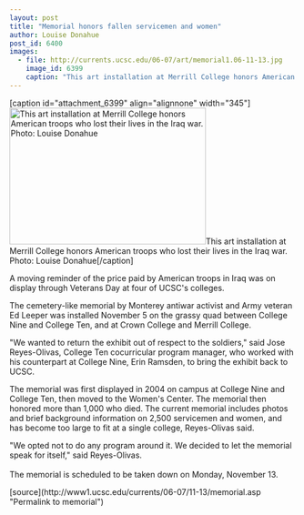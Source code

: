 ```yaml
---
layout: post
title: "Memorial honors fallen servicemen and women"
author: Louise Donahue
post_id: 6400
images:
  - file: http://currents.ucsc.edu/06-07/art/memorial1.06-11-13.jpg
    image_id: 6399
    caption: "This art installation at Merrill College honors American troops who lost their lives in the Iraq war. Photo: Louise Donahue"
---
```


[caption id="attachment_6399" align="alignnone" width="345"]<a href="http://localhost/mysite/wp-content/uploads/2006/11/memorial1.06-11-13.jpg"><img class="size-full wp-image-6399" src="http://localhost/mysite/wp-content/uploads/2006/11/memorial1.06-11-13.jpg" alt="This art installation at Merrill College honors American troops who lost their lives in the Iraq war. Photo: Louise Donahue" width="345" height="240" /></a>This art installation at Merrill College honors American troops who lost their lives in the Iraq war. Photo: Louise Donahue[/caption]
<a name="content" id="content"></a>
<p>
  A moving reminder of the price paid by American troops in Iraq was on display through Veterans Day at four of UCSC's colleges.
</p>
<p>
  The cemetery-like memorial by Monterey antiwar activist and Army veteran Ed Leeper was installed November 5 on the grassy quad between College Nine and College Ten, and at Crown College and Merrill College.
</p>
<p>
  "We wanted to return the exhibit out of respect to the soldiers," said Jose Reyes-Olivas, College Ten cocurricular program manager, who worked with his counterpart at College Nine, Erin Ramsden, to bring the exhibit back to UCSC.
</p>
<p>
  The memorial was first displayed in 2004 on campus at College Nine and College Ten, then moved to the Women's Center. The memorial then honored more than 1,000 who died. The current memorial includes photos and brief background information on 2,500 servicemen and women, and has become too large to fit at a single college, Reyes-Olivas said.
</p>
<p>
  "We opted not to do any program around it. We decided to let the memorial speak for itself," said Reyes-Olivas.<br>
  <br>
  The memorial is scheduled to be taken down on Monday, November 13.
</p>
[source](http://www1.ucsc.edu/currents/06-07/11-13/memorial.asp "Permalink to memorial")
